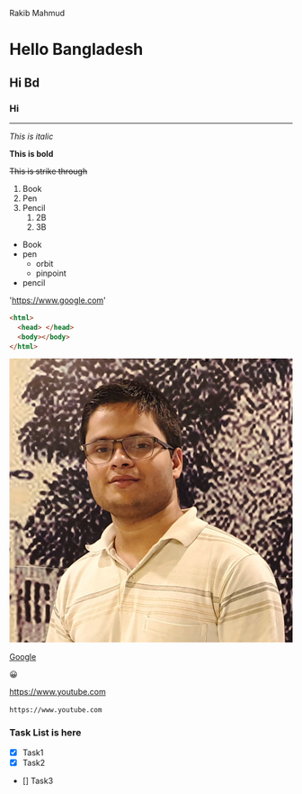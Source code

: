 Rakib Mahmud

# Hello Bangladesh

## Hi Bd

### Hi

---

_This is italic_

**This is bold**

~~This is strike through~~

1. Book
2. Pen
3. Pencil
   1. 2B
   2. 3B

- Book
- pen
  - orbit
  - pinpoint
- pencil

'https://www.google.com'

```html
<html>
  <head> </head>
  <body></body>
</html>
```

![profile](./images/Rakib.jpg)

[Google][google link]

<!-- all link is here -->

[google link]: https://www.google.com

😀

https://www.youtube.com

`https://www.youtube.com`

### Task List is here

- [x] Task1
- [x] Task2
- [] Task3
